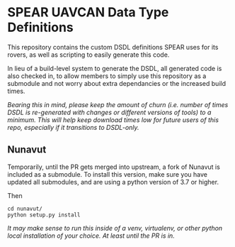 # SPEAR UAVCAN Data Type Definitions #

This repository contains the custom DSDL definitions SPEAR uses for its rovers,
as well as scripting to easily generate this code.

In lieu of a build-level system to generate the DSDL, all generated code is also
checked in, to allow members to simply use this repository as a submodule and not
worry about extra dependancies or the increased build times.

*Bearing this in mind, please keep the amount of churn (i.e. number of times
DSDL is re-generated with changes or different versions of tools) to a minimum.
This will help keep download times low for future users of this repo, especially
if it transitions to DSDL-only.*

## Nunavut

Temporarily, until the PR gets merged into upstream, a fork of Nunavut is
included as a submodule. To install this version, make sure you have updated
all submodules, and are using a python version of 3.7 or higher.

Then

```
cd nunavut/
python setup.py install
```

*It may make sense to run this inside of a venv, virtualenv, or other
python local installation of your choice. At least until the PR is in.*

